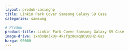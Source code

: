```yaml
---
layout: produk-casinghp
title: Linkin Park Cover Samsung Galaxy S9 Case
categories: samsung

# Produk
product-title: Linkin Park Cover Samsung Galaxy S9 Case
image-drive: 1xm3oQnZkUy-4kzfgz8umqQCyUBH2-Gaz
harga: 90000
---
```

